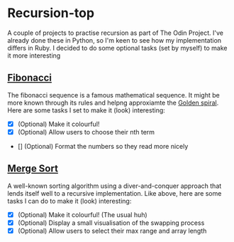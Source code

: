 # Recursion-top
A couple of projects to practise recursion as part of The Odin Project. I've already done these in Python, so I'm keen to see how my implementation differs in Ruby. I decided to do some optional tasks (set by myself) to make it more interesting

## [Fibonacci](https://www.wikiwand.com/en/Fibonacci_number)
The fibonacci sequence is a famous mathematical sequence. It might be more known through its rules and helpng approxiamte the [Golden spiral](https://www.wikiwand.com/en/Golden_spiral). Here are some tasks I set to make it (look) interesting:
- [x] (Optional) Make it colourful!
- [x] (Optional) Allow users to choose their nth term
- [] (Optional) Format the numbers so they read more nicely

## [Merge Sort](https://www.geeksforgeeks.org/merge-sort/)
A well-known sorting algorithm using a diver-and-conquer approach that lends itself well to a recursive implementation. Like above, here are some tasks I can do to make it (look) interesting:
- [x] (Optional) Make it colourful! (The usual huh)
- [x] (Optional) Display a small visualisation of the swapping process
- [x] (Optional) Allow users to select their max range and array length